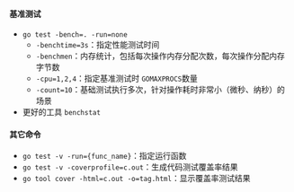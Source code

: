 #### 基准测试
- `go test -bench=. -run=none`
    - `-benchtime=3s`：指定性能测试时间
    - `-benchmen`：内存统计，包括每次操作内存分配次数，每次操作分配内存字节数
    - `-cpu=1,2,4`：指定基准测试时 `GOMAXPROCS`数量
    - `-count=10`：基础测试执行多次，针对操作耗时非常小（微秒、纳秒）的场景
- 更好的工具 `benchstat`

#### 其它命令
- `go test -v -run={func_name}`：指定运行函数
- `go test -v -coverprofile=c.out`：生成代码测试覆盖率结果
- `go tool cover -html=c.out -o=tag.html`：显示覆盖率测试结果